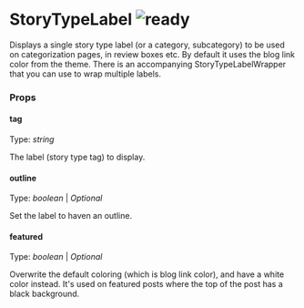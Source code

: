 # StoryTypeLabel ![ready](status-images/ready.svg)

Displays a single story type label (or a category, subcategory) to be used on categorization pages, in review boxes etc.
By default it uses the blog link color from the theme.
There is an accompanying StoryTypeLabelWrapper that you can use to wrap multiple labels.

<!-- STORY -->

### Props

#### tag

Type: _string_

The label (story type tag) to display.

#### outline

Type: _boolean_ | _Optional_

Set the label to haven an outline.

#### featured

Type: _boolean_ | _Optional_

Overwrite the default coloring (which is blog link color), and have a white color instead. It's used on featured posts where the top of the post has a black background.
